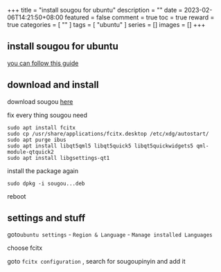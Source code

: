 +++
title = "install sougou for ubuntu"
description = ""
date = 2023-02-06T14:21:50+08:00
featured = false
comment = true
toc = true
reward = true
categories = [
  ""
]
tags = [
  "ubuntu"
]
series = []
images = []
+++

## install sougou for ubuntu
[you can follow this guide](https://shurufa.sogou.com/linux/guide)

## download and install
download sougou [here](https://shurufa.sogou.com/linux)

fix every thing sougou need 
```
sudo apt install fcitx
sudo cp /usr/share/applications/fcitx.desktop /etc/xdg/autostart/
sudo apt purge ibus
sudo apt install libqt5qml5 libqt5quick5 libqt5quickwidgets5 qml-module-qtquick2
sudo apt install libgsettings-qt1
```

install the package again
```
sudo dpkg -i sougou...deb
```
reboot


## settings and stuff
goto`ubuntu settings` - `Region & Language` - `Manage installed Languages` 

choose fcitx 

goto `fcitx configuration` , search for sougoupinyin and add it
